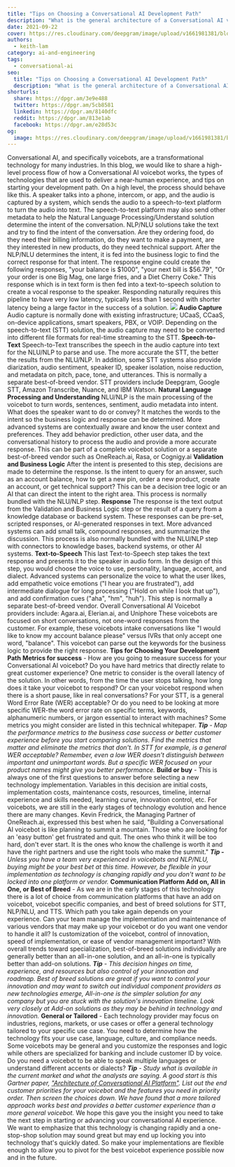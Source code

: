 ```yaml
---
title: "Tips on Choosing a Conversational AI Development Path"
description: "What is the general architecture of a Conversational AI voicebot and what are some tips on choosing a development path for a voicebot."
date: 2021-09-22
cover: https://res.cloudinary.com/deepgram/image/upload/v1661981381/blog/tips-on-choosing-a-conversational-ai-development-path/choosing-convo-ai-dev-path%402x.png
authors:
  - keith-lam
category: ai-and-engineering
tags:
  - conversational-ai
seo:
  title: "Tips on Choosing a Conversational AI Development Path"
  description: "What is the general architecture of a Conversational AI voicebot and what are some tips on choosing a development path for a voicebot."
shorturls:
  share: https://dpgr.am/3e9e488
  twitter: https://dpgr.am/5cb8581
  linkedin: https://dpgr.am/8140dfc
  reddit: https://dpgr.am/813e1ab
  facebook: https://dpgr.am/e28d53c
og:
  image: https://res.cloudinary.com/deepgram/image/upload/v1661981381/blog/tips-on-choosing-a-conversational-ai-development-path/choosing-convo-ai-dev-path%402x.png
---
```


Conversational AI, and specifically voicebots, are a transformational technology for many industries. In this blog, we would like to share a high-level process flow of how a Conversational AI voicebot works, the types of technologies that are used to deliver a near-human experience, and tips on starting your development path. On a high level, the process should behave like this.  A speaker talks into a phone, intercom, or app, and the audio is captured by a system, which sends the audio to a speech-to-text platform to turn the audio into text.  The speech-to-text platform may also send other metadata to help the Natural Language Processing/Understand solution determine the intent of the conversation. NLP/NLU solutions take the text and try to find the intent of the conversation. Are they ordering food, do they need their billing information, do they want to make a payment, are they interested in new products, do they need technical support.  After the NLP/NLU determines the intent, it is fed into the business logic to find the correct response for that intent.  The response engine could create the following responses, "your balance is $1000", "your next bill is $56.79", "Or your order is one Big Mag, one large fries, and a Diet Cherry Coke."  This response which is in text form is then fed into a text-to-speech solution to create a vocal response to the speaker.  Responding naturally requires this pipeline to have very low latency, typically less than 1 second with shorter latency being a large factor in the success of a solution. ![](https://res.cloudinary.com/deepgram/image/upload/v1661976847/blog/tips-on-choosing-a-conversational-ai-development-path/convo-ai-reference-architecture%402x.png) **Audio Capture** Audio capture is normally done with existing infrastructure; UCaaS, CCaaS, on-device applications, smart speakers, PBX, or VOIP.  Depending on the speech-to-text (STT) solution, the audio capture may need to be converted into different file formats for real-time streaming to the STT. **Speech-to-Text** Speech-to-Text transcribes the speech in the audio capture into text for the NLU/NLP to parse and use. The more accurate the STT, the better the results from the NLU/NLP.  In addition, some STT systems also provide diarization, audio sentiment, speaker ID, speaker isolation, noise reduction, and metadata on pitch, pace, tone, and utterances.  This is normally a separate best-of-breed vendor. STT providers include Deepgram, Google STT, Amazon Transcribe, Nuance, and IBM Watson. **Natural Language Processing and Understanding** NLU/NLP is the main processing of the voicebot to turn words, sentences, sentiment, audio metadata into intent.  What does the speaker want to do or convey?  It matches the words to the intent so the business logic and response can be determined.  More advanced systems are contextually aware and know the user context and preferences. They add behavior prediction, other user data, and the conversational history to process the audio and provide a more accurate response. This can be part of a complete voicebot solution or a separate best-of-breed vendor such as OneReach.ai, Rasa, or Cognigy.ai **Validation and Business Logic** After the intent is presented to this step, decisions are made to determine the response. Is the intent to query for an answer, such as an account balance, how to get a new pin, order a new product, create an account, or get technical support?  This can be a decision tree logic or an AI that can direct the intent to the right area.  This process is normally bundled with the NLU/NLP step. **Response** The response is the text output from the Validation and Business Logic step or the result of a query from a knowledge database or backend system. These responses can be pre-set, scripted responses, or AI-generated responses in text. More advanced systems can add small talk, compound responses, and summarize the discussion. This process is also normally bundled with the NLU/NLP step with connectors to knowledge bases, backend systems, or other AI systems. **Text-to-Speech** This last Text-to-Speech step takes the text response and presents it to the speaker in audio form.  In the design of this step, you would choose the voice to use, personality, language, accent, and dialect. Advanced systems can personalize the voice to what the user likes, add empathetic voice emotions ("I hear you are frustrated"), add intermediate dialogue for long processing ("Hold on while I look that up"), and add confirmation cues ("aha", "hm", "huh").  This step is normally a separate best-of-breed vendor.   Overall Conversational AI Voicebot providers include:  Agara.ai, Elerian.ai, and Uniphore These voicebots are focused on short conversations, not one-word responses from the customer.  For example, these voicebots intake conversations like "I would like to know my account balance please" versus IVRs that only accept one word, "balance".  This voicebot can parse out the keywords for the business logic to provide the right response. **Tips for Choosing Your Development Path** **Metrics for success** - How are you going to measure success for your Conversational AI voicebot?  Do you have hard metrics that directly relate to great customer experience?  One metric to consider is the overall latency of the solution.  In other words, from the time the user stops talking, how long does it take your voicebot to respond?  Or can your voicebot respond when there is a short pause, like in real conversations?  For your STT, is a general Word Error Rate (WER) acceptable? Or do you need to be looking at more specific WER-the word error rate on specific terms, keywords, alphanumeric numbers, or jargon essential to interact with machines? Some metrics you might consider are listed in this technical whitepaper. _**Tip** - Map the performance metrics to the business case success or better customer experience before you start comparing solutions.  Find the metrics that matter and eliminate the metrics that don't.  In STT for example, is a general WER acceptable? Remember, even a low WER doesn't distinguish between important and unimportant words. But a specific WER focused on your product names might give you better performance._ **Build or buy** - This is always one of the first questions to answer before selecting a new technology implementation. Variables in this decision are initial costs, implementation costs, maintenance costs, resources, timeline, internal experience and skills needed, learning curve, innovation control, etc. For voicebots, we are still in the early stages of technology evolution and hence there are many changes. Kevin Fredrick, the Managing Partner of OneReach.ai, expressed this best when he said, "Building a Conversational AI voicebot is like planning to summit a mountain. Those who are looking for an 'easy button' get frustrated and quit. The ones who think it will be too hard, don't ever start. It is the ones who know the challenge is worth it and have the right partners and use the right tools who make the summit."  _**Tip -** Unless you have a team very experienced in voicebots and NLP/NLU, buying might be your best bet at this time.  However, be flexible in your implementation as technology is changing rapidly and you don't want to be locked into one platform or vendor._ **Communication Platform Add on, All in One, or Best of Breed** - As we are in the early stages of this technology there is a lot of choice from communication platforms that have an add on voicebot, voicebot specific companies, and best of breed solutions for STT, NLP/NLU, and TTS.  Which path you take again depends on your experience. Can your team manage the implementation and maintenance of various vendors that may make up your voicebot or do you want one vendor to handle it all? Is customization of the voicebot, control of innovation, speed of implementation, or ease of vendor management important? With overall trends toward specialization, best-of-breed solutions individually are generally better than an all-in-one solution, and an all-in-one is typically better than add-on solutions. _**Tip** - This decision hinges on time, experience, and resources but also control of your innovation and roadmap.  Best of breed solutions are great if you want to control your innovation and may want to switch out individual component providers as new technologies emerge,  All-in-one is the simpler solution for any company but you are stuck with the solution's innovation timeline.  Look very closely at Add-on solutions as they may be behind in technology and innovation._ **General or Tailored** - Each technology provider may focus on industries, regions, markets, or use cases or offer a general technology tailored to your specific use case.  You need to determine how the technology fits your use case, language, culture, and compliance needs. Some voicebots may be general and you customize the responses and logic while others are specialized for banking and include customer ID by voice. Do you need a voicebot to be able to speak multiple languages or understand different accents or dialects? _**Tip** - Study what is available in the current market and what the analysts are saying. A good start is this Gartner paper, ["Architecture of Conversational AI Platform"](https://emtemp.gcom.cloud/ngw/globalassets/en/doc/documents/723272-architecture-of-conversational-ai-platforms.pdf).  List out the end customer priorities for your voicebot and the features you need in priority order.  Then screen the choices down. We have found that a more tailored approach works best and provides a better customer experience than a more general voicebot._ We hope this gave you the insight you need to take the next step in starting or advancing your conversational AI experience. We want to emphasize that this technology is changing rapidly and a one-stop-shop solution may sound great but may end up locking you into technology that's quickly dated. So make your implementations are flexible enough to allow you to pivot for the best voicebot experience possible now and in the future.
